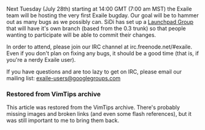 <!-- :metadata:

title: Exaile's Very First Bugday Event
tags: Exaile, Programming
published: 2009-07-24T18:32:27-0700
summary:

Next Tuesday (July 28th) starting at 14:00 GMT (7:00 am MST) the Exaile team
will be hosting the very first Exaile bugday.  Our goal will be to hammer out
as many bugs as we possibly can.  SiDi has set up a <a
href='http://launchpad.net/~exaile-bugday'>Launchpad Group</a> that will have
it's own branch (based from the 0.3 trunk) so that people wanting to
participate will be able to commit their changes.

-->

Next Tuesday (July 28th) starting at 14:00 GMT (7:00 am MST) the Exaile team
will be hosting the very first Exaile bugday.  Our goal will be to hammer out
as many bugs as we possibly can.  SiDi has set up a <a
href='http://launchpad.net/~exaile-bugday'>Launchpad Group</a> that will have
it's own branch (based from the 0.3 trunk) so that people wanting to
participate will be able to commit their changes.

In order to attend, please join our IRC channel at irc.freenode.net/#exaile.
Even if you don't plan on fixing any bugs, it should be a good time (that is,
if you're a nerdy Exaile user).

If you have questions and are too lazy to get on IRC, please email our mailing
list: exaile-users@googlegroups.com

<div class="restored-from-archive">
  <h3>Restored from VimTips archive</h3>
  <p>
  This article was restored from the VimTips archive. There's probably
  missing images and broken links (and even some flash references), but it
  was still important to me to bring them back.
  </p>
</div>
